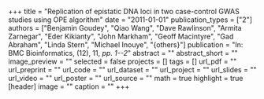 +++
title = "Replication of epistatic DNA loci in two case-control GWAS studies using OPE algorithm"
date = "2011-01-01"
publication_types = ["2"]
authors = ["Benjamin Goudey", "Qiao Wang", "Dave Rawlinson", "Armita Zarnegar", "Eder Kikianty", "John Markham", "Geoff Macintyre", "Gad Abraham", "Linda Stern", "Michael Inouye", "{others}"]
publication = "In: BMC Bioinformatics, (12), 11, _pp. 1--2_"
abstract = ""
abstract_short = ""
image_preview = ""
selected = false
projects = []
tags = []
url_pdf = ""
url_preprint = ""
url_code = ""
url_dataset = ""
url_project = ""
url_slides = ""
url_video = ""
url_poster = ""
url_source = ""
math = true
highlight = true
[header]
image = ""
caption = ""
+++
